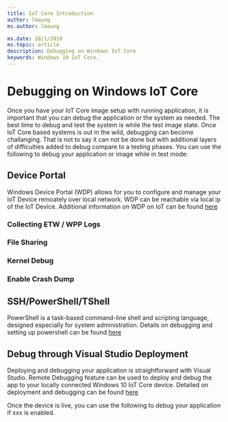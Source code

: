 ```yaml
---
title: IoT Core Introduction
author: lmaung
ms.author: lmaung

ms.date: 10/1/2018 
ms.topic: article 
description: Debugging on Windows IoT Core
keywords: Windows 10 IoT Core, 
---
```


# Debugging on Windows IoT Core
Once you have your IoT Core image setup with running application, it is important that you can debug the application or the system as needed. The best time to debug and test the system is while the test image state. Once IoT Core based systems is out in the wild, debugging can become challanging. That is not to say it can not be done but with additional layers of difficulties added to debug compare to a testing phases. You can use the following to debug your application or image while in test mode:

## Device Portal
Windows Device Portal (WDP) allows for you to configure and manage your IoT Device remoately over local network. WDP can be reachable via local ip of the IoT Device. Additional information on WDP on IoT can be found [here](https://docs.microsoft.com/en-us/windows/iot-core/manage-your-device/DevicePortal)
### Collecting ETW / WPP Logs 


### File Sharing


### Kernel Debug


### Enable Crash Dump

## SSH/PowerShell/TShell
PowerShell is a task-based command-line shell and scripting language, designed especially for system administration. Details on debugging and setting up powershell can be found [here](10k-powershell.md)

## Debug through Visual Studio Deployment
Deploying and debugging your application is straightforward with Visual Studio. Remote Debugging feature can be used to deploy and debug the app to your locally connected Windows 10 IoT Core device. Detailed on deployment and debugging can be found [here](10a-DebugAndDeployApps.md)






Once the device is live, you can use the following to debug your application if xxx is enabled.
